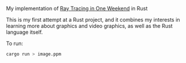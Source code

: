My implementation of [Ray Tracing in One Weekend](https://raytracing.github.io/books/RayTracingInOneWeekend.html) in Rust

This is my first attempt at a Rust project, and it combines my interests in learning more about graphics and video graphics, as well as the Rust language itself.

To run:

```bash
cargo run > image.ppm
```